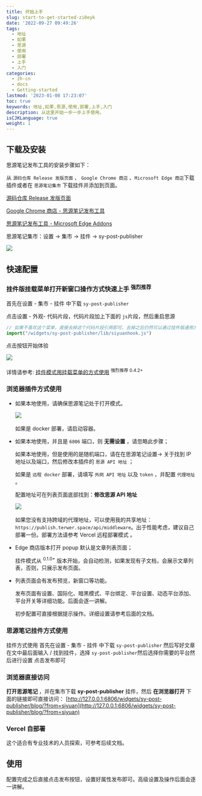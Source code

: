 ```yaml
---
title: 开始上手
slug: start-to-get-started-zi0eyk
date: '2022-09-27 09:49:26'
tags:
  - 地址
  - 如果
  - 思源
  - 使用
  - 部署
  - 上手
  - 入门
categories:
  - zh-cn
  - docs
  - Getting-started
lastmod: '2023-01-08 17:23:07'
toc: true
keywords: 地址,如果,思源,使用,部署,上手,入门
description: 从这里开始一步一步上手使用。
isCJKLanguage: true
weight: 1
---
```


## 下载及安装

思源笔记发布工具的安装步骤如下：

从 `源码仓库 Release 发版页面`​ 、 `Google Chrome 商店`​ 、`Microsoft Edge 商店`​ 下载插件或者在 `思源笔记集市`​ 下载挂件并添加到页面。

[源码仓库 Release 发版页面](https://github.com/terwer/src-sy-post-publisher/releases)

[Google Chrome 商店 - 思源笔记发布工具](https://chrome.google.com/webstore/detail/%E6%80%9D%E6%BA%90%E7%AC%94%E8%AE%B0%E5%8F%91%E5%B8%83%E8%BE%85%E5%8A%A9%E5%B7%A5%E5%85%B7/gemlnnppcphbiimfjnobfgdkohjmgifm?hl=zh-CN)

[思源笔记发布工具 - Microsoft Edge Addons](https://microsoftedge.microsoft.com/addons/detail/aejmkigifflimhjlhjkdckclhabbilee)

思源笔记集市：设置 -> 集市 -> 挂件 -> sy-post-publisher

​![](https://img1.terwer.space/api/public/20230108171617.png)​

## 快速配置

### 挂件版挂载菜单打开新窗口操作方式快速上手 <sup> 强烈推荐 </sup>

首先在设置 - 集市 - 挂件 中下载 `sy-post-publisher`​

点击设置 - 外观- 代码片段，代码片段加上下面的 `js`​ 片段，然后重启思源

```js
// 如果不喜欢这个菜单，直接去掉这个代码片段引用即可，去掉之后仍然可以通过挂件版通用方式使用
import("/widgets/sy-post-publisher/lib/siyuanhook.js")
```

点击按钮开始体验

​![](https://img1.terwer.space/api/public/20221228-175950.jpeg)​

详情请参考: [挂件模式用挂载菜单的方式使用](/post/the-pendant-mode-is-used-in-the-method-of-mounting-menu-169wrw.html) <sup> 强烈推荐 </sup> <sup>0.4.2+</sup>

### 浏览器插件方式使用

* 如果本地使用，请确保思源笔记处于打开模式。

  ​![](https://static-rs-terwer.oss-cn-beijing.aliyuncs.com/project/sy-post-publisher/docs/screenshot-20221126-232837.png)​

  如果是 docker 部署，请启动容器。
* 如果本地使用，并且是 `6806`​​ 端口，则 **无需设置** ，请忽略此步骤；

  如果本地使用，但是使用的是随机端口，请在在思源笔记设置-> 关于找到 IP 地址以及端口，然后修改本插件的 `思源 API 地址`​​ ；

  如果是 `远程 docker`​​ 部署，请填写 `外网 API 地址`​​ 以及 `token`​​ ，并配置 `代理地址`​​ 。

  配置地址可在列表页面底部找到：**修改思源 API 地址**

  ​![](https://static-rs-terwer.oss-cn-beijing.aliyuncs.com/project/sy-post-publisher/docs/screenshot-20221126-232612.png)​

  如果您没有支持跨域的代理地址，可以使用我的共享地址：`https://publish.terwer.space/api/middleware`​​ 。出于性能考虑，建议自己部署一份。部署方法请参考 Vercel 远程部署模式 。

* Edge 商店版本打开 popup 默认是文章列表页面；

  挂件模式从 <sup>0.1.0+</sup> 版本开始，会自动检测，如果发现有子文档，会展示文章列表，否则，只展示发布页面。
* 列表页面会有发布预览，新窗口等功能。

  发布页面有设置、国际化、暗黑模式、平台绑定、平台设置、动态平台添加、平台开关等详细功能。后面会逐一讲解。

  初步配置可直接根据提示操作。详细设置请参考后面的文档。

### 思源笔记挂件方式使用

挂件方式使用
首先在设置 - 集市 - 挂件 中下载 `sy-post-publisher`​
然后写好文章
在文中最后面输入 / 找到挂件，选择 `sy-post-publisher`​
然后选择你需要的平台然后进行设置
点击发布即可

### 浏览器直接访问

**打开思源笔记 ​**，并在集市下载 **sy-post-publisher** 挂件，然后 **在浏览器打开** 下面的链接即可直接访问：
[http://127.0.0.1:6806/widgets/sy-post-publisher/blog/?from=siyuan](http://127.0.0.1:6806/widgets/sy-post-publisher/blog/?from=siyuan)

### Vercel 自部署

这个适合有专业技术的人员探索，可参考后续文档。

## 使用

配置完成之后直接点击发布按钮，设置好属性发布即可。高级设置及操作后面会逐一讲解。

‍
